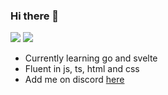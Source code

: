 ### Hi there 👋
![](https://github-readme-stats.vercel.app/api?username=swz-git&theme=dracula)
![](https://github-readme-stats.vercel.app/api/top-langs/?username=swz-git&layout=compact&theme=dracula)
* Currently learning go and svelte
* Fluent in js, ts, html and css
* Add me on discord [here](https://discord.com/users/212103205448843265)

<!--
**swz-git/swz-git** is a ✨ _special_ ✨ repository because its `README.md` (this file) appears on your GitHub profile.

Here are some ideas to get you started:

- 🔭 I’m currently working on ...
- 🌱 I’m currently learning ...
- 👯 I’m looking to collaborate on ...
- 🤔 I’m looking for help with ...
- 💬 Ask me about ...
- 📫 How to reach me: ...
- 😄 Pronouns: ...
- ⚡ Fun fact: ...
-->
